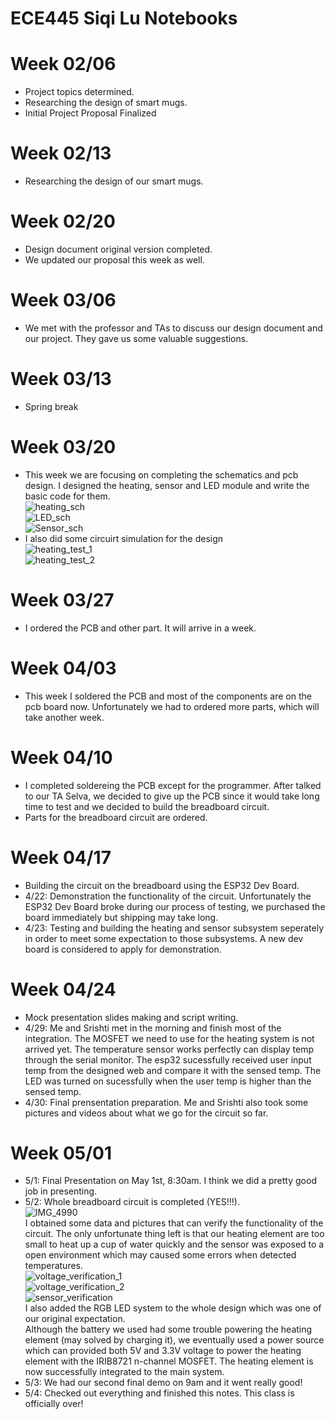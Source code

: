 # ECE445 Siqi Lu Notebooks

# Week 02/06
- Project topics determined.
- Researching the design of smart mugs.
- Initial Project Proposal Finalized

# Week 02/13
- Researching the design of our smart mugs.

# Week 02/20
- Design document original version completed.
- We updated our proposal this week as well.

# Week 03/06
- We met with the professor and TAs to discuss our design document and our project. They gave us some valuable suggestions.

# Week 03/13
- Spring break

# Week 03/20
- This week we are focusing on completing the schematics and pcb design. I designed the heating, sensor and LED module and write the basic code for them.  
![heating_sch](https://user-images.githubusercontent.com/106114777/236340469-6a2c0830-6d8d-444f-b7e8-9f9180dd0c5f.png)  
![LED_sch](https://user-images.githubusercontent.com/106114777/236340911-590f8080-4ea1-407d-a75f-03cc7506315e.png)  
![Sensor_sch](https://user-images.githubusercontent.com/106114777/236340922-9278431a-11c8-45f5-bc59-2a2e5048be11.png)
- I also did some circuirt simulation for the design  
![heating_test_1](https://user-images.githubusercontent.com/106114777/236341374-86aae0ff-26c1-4baa-9b91-6b64b6c68b38.png)  
![heating_test_2](https://user-images.githubusercontent.com/106114777/236341387-655011ca-8085-434a-a259-6c45274c0fe8.png)

# Week 03/27
- I ordered the PCB and other part. It will arrive in a week.

# Week 04/03
- This week I soldered the PCB and most of the components are on the pcb board now. Unfortunately we had to ordered more parts, which will take another week. 

# Week 04/10
- I completed soldereing the PCB except for the programmer. After talked to our TA Selva, we decided to give up the PCB since it would take long time to test and we decided to build the breadboard circuit. 
- Parts for the breadboard circuit are ordered.

# Week 04/17
- Building the circuit on the breadboard using the ESP32 Dev Board.
- 4/22: Demonstration the functionality of the circuit. Unfortunately the ESP32 Dev Board broke during our process of testing, we purchased the board immediately but shipping may take long. 
- 4/23: Testing and building the heating and sensor subsystem seperately in order to meet some expectation to those subsystems. A new dev board is considered to apply for demonstration.

# Week 04/24
- Mock presentation slides making and script writing.
- 4/29: Me and Srishti met in the morning and finish most of the integration. The MOSFET we need to use for the heating system is not arrived yet. The temperature sensor works perfectly can display temp through the serial monitor. The esp32 sucessfully received user input temp from the designed web and compare it with the sensed temp. The LED was turned on sucessfully when the user temp is higher than the sensed temp.
- 4/30: Final prensentation preparation. Me and Srishti also took some pictures and videos about what we go for the circuit so far. 

# Week 05/01
- 5/1: Final Presentation on May 1st, 8:30am. I think we did a pretty good job in presenting.
- 5/2: Whole breadboard circuit is completed (YES!!!).    
![IMG_4990](https://user-images.githubusercontent.com/106114777/236340328-50a4f610-4f81-47f2-9c11-6fe5d38e9deb.jpg)  
I obtained some data and pictures that can verify the functionality of the circuit. The only unfortunate thing left is that our heating element are too small to heat up a cup of water quickly and the sensor was exposed to a open environment which may caused some errors when detected temperatures.    
![voltage_verification_1](https://user-images.githubusercontent.com/106114777/236341431-8eb669f6-62b7-4cfa-aee2-05019d4ccafe.png)  
![voltage_verification_2](https://user-images.githubusercontent.com/106114777/236341487-28389bea-e39a-4774-8db6-91ab408ea812.png)  
![sensor_verification](https://user-images.githubusercontent.com/106114777/236341782-4a4d6724-30eb-49b6-8195-5b8e8054096a.png)  
I also added the RGB LED system to the whole design which was one of our original expectation.  
Although the battery we used had some trouble powering the heating element (may solved by charging it), we eventually used a power source which can provided both 5V and 3.3V voltage to power the heating element with the IRIB8721 n-channel MOSFET. The heating element is now successfully integrated to the main system.
- 5/3: We had our second final demo on 9am and it went really good! 
- 5/4: Checked out everything and finished this notes. This class is officially over!
